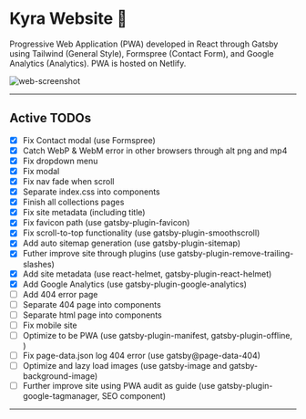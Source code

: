 # Kyra Website :kimono:

Progressive Web Application (PWA) developed in React through Gatsby using Tailwind (General Style), Formspree (Contact Form), and Google Analytics (Analytics). PWA is hosted on Netlify.

![web-screenshot](https://user-images.githubusercontent.com/50670255/71799350-fffccb80-3022-11ea-803f-02af0d282b28.png)

---

## Active TODOs

- [x] Fix Contact modal (use Formspree)
- [x] Catch WebP & WebM error in other browsers through alt png and mp4
- [x] Fix dropdown menu
- [x] Fix modal
- [x] Fix nav fade when scroll
- [x] Separate index.css into components
- [x] Finish all collections pages
- [x] Fix site metadata (including title)
- [x] Fix favicon path (use gatsby-plugin-favicon)
- [x] Fix scroll-to-top functionality (use gatsby-plugin-smoothscroll)
- [x] Add auto sitemap generation (use gatsby-plugin-sitemap)
- [x] Futher improve site through plugins (use gatsby-plugin-remove-trailing-slashes)
- [x] Add site metadata (use react-helmet, gatsby-plugin-react-helmet)
- [x] Add Google Analytics (use gatsby-plugin-google-analytics)
- [ ] Add 404 error page
- [ ] Separate 404 page into components
- [ ] Separate html page into components
- [ ] Fix mobile site
- [ ] Optimize to be PWA (use gatsby-plugin-manifest, gatsby-plugin-offline, <noscript>)
- [ ] Fix page-data.json log 404 error (use gatsby@page-data-404)
- [ ] Optimize and lazy load images (use gatsby-image and gatsby-background-image)
- [ ] Further improve site using PWA audit as guide (use gatsby-plugin-google-tagmanager, SEO component)

---
